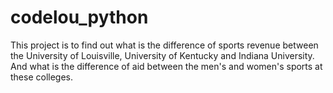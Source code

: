 # codelou_python

This project is to find out what is the difference of sports revenue between the University of Louisville, University of Kentucky and Indiana University. And what is the difference of aid between the men's and women's sports at these colleges.
